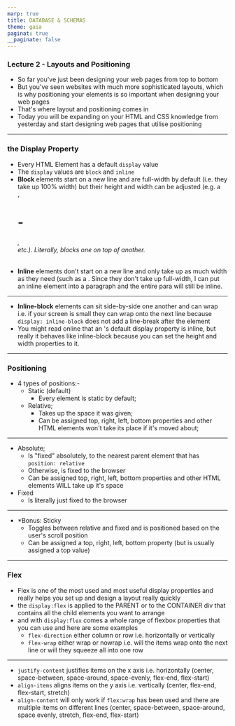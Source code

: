 ```yaml
---
marp: true
title: DATABASE & SCHEMAS
theme: gaia
paginat: true
__paginate: false
---
```


### Lecture 2 - Layouts and Positioning

- So far you've just been designing your web pages from top to bottom
- But you've seen websites with much more sophisticated layouts, which is why positioning your elements is so important when designing your web pages
- That's where layout and positioning comes in
- Today you will be expanding on your HTML and CSS knowledge from yesterday and start designing web pages that utilise positioning

---

### the Display Property

- Every HTML Element has a default `display` value
- The `display` values are `block` and `inline`
- **Block** elements start on a new line and are full-width by default (i.e. they take up 100% width) but their height and width can be adjusted (e.g. a <div>, <h1>-<h6>, <form> etc.). Literally, blocks one on top of another.
- **Inline** elements don't start on a new line and only take up as much width as they need (such as a <span> <a>. Since they don't take up full-width, I can put an inline element into a paragraph and the entire para will still be inline.

---

- **Inline-block** elements can sit side-by-side one another and can wrap i.e. if your screen is small they can wrap onto the next line because `display: inline-block` does not add a line-break after the element
- You might read online that an <img>'s default display property is inline, but really it behaves like inline-block because you can set the height and width properties to it.

---

### Positioning

- 4 types of positions:-
  - Static (default)
    - Every element is static by default;
  - Relative;
    - Takes up the space it was given;
    - Can be assigned top, right, left, bottom properties and other HTML elements won't take its place if it's moved about;

---

- Absolute;
  - Is "fixed" absolutely, to the nearest parent element that has `position: relative`
  - Otherwise, is fixed to the browser
  - Can be assigned top, right, left, bottom properties and other HTML elements WILL take up it's space
- Fixed
  - Is literally just fixed to the browser

---

- \*Bonus: Sticky
  - Toggles between relative and fixed and is positioned based on the user's scroll position
  - Can be assigned a top, right, left, bottom property (but is usually assigned a top value)

---

### Flex

- Flex is one of the most used and most useful display properties and really helps you set up and design a layout really quickly
- the `display:flex` is applied to the PARENT or to the CONTAINER div that contains all the child elements you want to arrange
- and with `display:flex` comes a whole range of flexbox properties that you can use and here are some examples
  - `flex-direction` either column or row i.e. horizontally or vertically
  - `flex-wrap` either wrap or nowrap i.e. will the items wrap onto the next line or will they squeeze all into one row

---

- `justify-content` justifies items on the x axis i.e. horizontally (center, space-between, space-around, space-evenly, flex-end, flex-start)
- `align-items` aligns items on the y axis i.e. vertically (center, flex-end, flex-start, stretch)
- `align-content` will only work if `flex:wrap` has been used and there are multiple items on different lines (center, space-between, space-around, space evenly, stretch, flex-end, flex-start)
